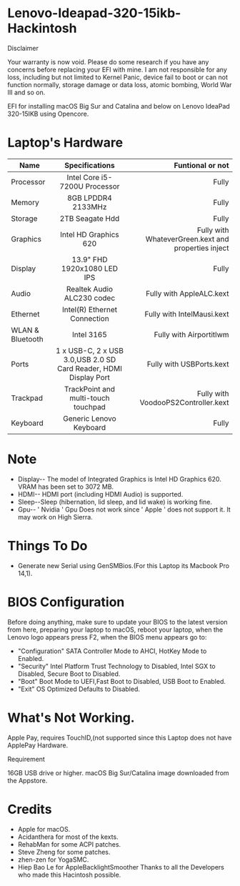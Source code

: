 # Lenovo-Ideapad-320-15ikb-Hackintosh

Disclaimer

Your warranty is now void. Please do some research if you have any concerns before replacing your EFI with mine. I am not responsible for any loss, including but not limited to Kernel Panic, device fail to boot or can not function normally, storage damage or data loss, atomic bombing, World War III and so on.


EFI for installing macOS Big Sur and Catalina and below on Lenovo IdeaPad 320-15IKB using Opencore. 


# Laptop's Hardware 

| Name       | Specifications         | Funtional or not  |
| ------------- |:-------------:| -----:|
| Processor     | Intel Core i5-7200U Processor | Fully  |
| Memory     |8GB LPDDR4 2133MHz|  Fully  |
| Storage |  2TB Seagate Hdd    |  Fully  |
|   Graphics   |  Intel HD Graphics 620| Fully with WhateverGreen.kext and properties inject|
|Display|  13.9" FHD 1920x1080 LED IPS    |  Fully |
| Audio |  Realtek Audio ALC230 codec     |  Fully with AppleALC.kext   |
|   Ethernet   | Intel(R) Ethernet Connection  | Fully with IntelMausi.kext |
|   WLAN & Bluetooth   |  Intel 3165     |  Fully with Airportitlwm  |
| Ports|  1 x USB-C, 2 x USB 3.0,USB 2.0 SD Card Reader, HDMI Display Port     | Fully with USBPorts.kext    |
| Trackpad   | TrackPoint and multi-touch touchpad |  Fully with VoodooPS2Controller.kext |
|  Keyboard    | Generic Lenovo Keyboard      |  Fully  |


# Note 
 * Display-- The model of Integrated Graphics is Intel HD Graphics 620. VRAM has been set to 3072 MB.
 * HDMI-- HDMI port (including HDMI Audio) is supported.
 * Sleep--Sleep (hibernation, lid sleep, and lid wake) is working fine.
 * Gpu-- ' Nvidia ' Gpu Does not work since ' Apple ' does not support it. It may work on High Sierra.
 
 
 # Things To Do
 * Generate new Serial using GenSMBios.(For this Laptop its Macbook Pro 14,1).
 
 
# BIOS Configuration

Before doing anything, make sure to update your BIOS to the latest version from here, preparing your laptop to macOS, reboot your laptop, when the Lenovo logo appears press F2, when the BIOS menu appears go to:

* "Configuration" SATA Controller Mode to AHCI, HotKey Mode to Enabled.
* "Security" Intel Platform Trust Technology to Disabled, Intel SGX to Disabled, Secure Boot to Disabled.
* "Boot" Boot Mode to UEFI,Fast Boot to Disabled, USB Boot to Enabled.
* "Exit" OS Optimized Defaults to Disabled.


# What's Not Working.

Apple Pay, requires TouchID,(not supported since this Laptop does not have ApplePay Hardware.

Requirement

16GB USB drive or higher.
macOS Big Sur/Catalina image downloaded from the Appstore.

# Credits

* Apple for macOS.
* Acidanthera for most of the kexts.
* RehabMan for some ACPI patches.
* Steve Zheng for some patches.
* zhen-zen for YogaSMC.
* Hiep Bao Le for AppleBacklightSmoother
Thanks to all the Developers who made this Hacintosh possible.


